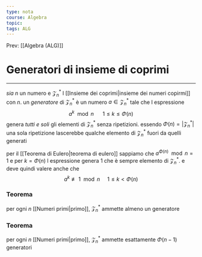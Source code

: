 ```yaml
---
type: nota
course: Algebra
topic: 
tags: ALG
---
```


Prev: [[Algebra (ALG)]]

# Generatori di insieme di coprimi
---
_sia_ $n$ un numero e $\mathcal{Z}_{n}^{*}$ l [[Insieme dei coprimi|insieme dei numeri copirmi]] con $n$. 
un _generatore_ di $\mathcal{Z}_{n}^{*}$ è un numero $a\in\mathcal{Z}_{n}^{*}$ tale che l espressione 
$$a^{k} \mod n \ \ \ \ \ \  1\leq k\leq\Phi(n)$$
genera _tutti e soli_ gli elementi di $\mathcal{Z}_{n}^{*}$  senza ripetizioni.
essendo $\Phi(n)=|\mathcal{Z}_{n}^{*}|$ una sola ripetizione lascerebbe qualche elemento di $\mathcal{Z}_{n}^{*}$ fuori da quelli generati

per il [[Teorema di Eulero|teorema di eulero]] sappiamo che $a^{\Phi(n)} \mod n=1$ e per $k=\Phi(n)$ l espressione genera $1$ che è sempre elemento di  $\mathcal{Z}_{n}^{*}$. 
e deve quindi valere anche che $$a^{k} \not\equiv 1 \mod n \ \ \ \ \ 1 \leq k < \Phi(n)$$
### Teorema
per ogni $n$ [[Numeri primi|primo]], $\mathcal{Z}_{n}^{*}$ ammette almeno un generatore

### Teorema
per ogni $n$ [[Numeri primi|primo]], $\mathcal{Z}_{n}^{*}$ ammette esattamente $\Phi(n-1)$ generatori